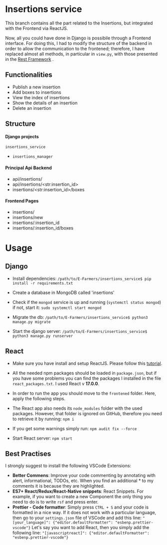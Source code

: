 
# Insertions service

This branch contains all the part related to the Insertions, but integrated with the Frontend via ReactJS.

Now, all you could have done in Django is possibile through a Frontend interface. For doing this, I had to modify the structure of the backend in order to allow the communication to the frontened; therefore, I have replaced almost all methods, in particular in `view.py`, with those presented in the [Rest Framework](https://www.django-rest-framework.org/) .


## Functionalities


- Publish a new insertion
- Add boxes to insertions
- View the index of insertions
- Show the details of an insertion
- Delete an insertion


## Structure

#### Django projects

`insertions_service`
-  `insertions_manager`

#### Principal Api Backend

- api/insertions/
- api/insertions/\<str:insertion_id\>
- insertions/\<str:insertion_id\>/boxes
  

#### Frontend Pages

- insertions/
- insertions/new
- insertions/:insertion_id
- insertions/:insertion_id/boxes

# Usage

  

## Django

- Install dependencies: `/path/to/E-Farmers/insertions_service$ pip install -r requirements.txt`

  

- Create a database in MongoDB called 'insertions'

  

- Check if the `mongod` service is up and running (`systemctl status mongod`) if not, start it: `sudo systemctl start mongod`

  

- Migrate the db: `/path/to/E-Farmers/insertions_service$ python3 manage.py migrate`

  

- Start the django server: `/path/to/E-Farmers/insertions_service$ python3 manage.py runserver`

  

## React

- Make sure you have install and setup ReactJS. Please follow this [tutorial](https://e-farmers.atlassian.net/wiki/spaces/EF/pages/4554753/Setup+ReactJS?atlOrigin=eyJpIjoiMmQ5MDM3YmZlMGNkNDYzNThlNjMyNjk0ODUwYWY2NDQiLCJwIjoiaiJ9).

  

- All the needed npm packages should be loaded in `package.json`, but if you have some problems you can find the packages I installed in the file `react_packages.txt`. I used React v **17.0.0**.


- In order to run the app you should move to the `frontened` folder. Here, apply the following steps.


- The React app also needs its `node_modules` folder with the used packages. However, that folder is ignored on GitHub, therefore you need to retrieve it by running: `npm i`


- If you get some warnings simply run: `npm audit fix --force`


- Start React server: `npm start`

## Best Practises
I strongly suggest to install the following VSCode Extensions:
- **Better Commens**: Improve your code commenting by annotating with alert, informational, TODOs, etc. When you find an additional * to my comments it is because they are highlighted.
- **ES7+ React/Redux/React-Native snippets**: React Snippets. For example, if you want to create a new Component the only thing you need to do is to write `rsf` and press enter.
- **Prettier - Code formatter**: Simply press `CTRL + S` and your code is formatted in a nice way. If it does not work with a particular language, then go to your `settings.json` file of VSCode and add this line: 
`"[your_language]": {"editor.defaultFormatter": "esbenp.prettier-vscode"}`
Let's say you want to add React, then you simply add the following line:
 `"[javascriptreact]": {"editor.defaultFormatter": "esbenp.prettier-vscode"}`

